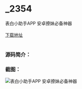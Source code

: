 # _2354
表白小助手APP 安卓撩妹必备神器
<br/></br>
[下载地址](https://www.uuid2.com/2354.html "下载地址")
<br/></br>
<h3>源码简介：</h3>
<h3>截图：</h3>
<img src="https://www.uuid2.com/wp-content/uploads/img/202105/092a8c1454.jpg" alt="表白小助手APP 安卓撩妹必备神器">
